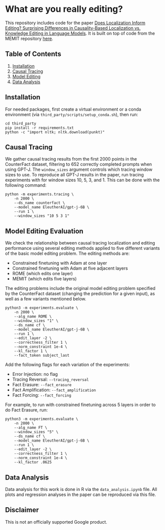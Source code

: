 # What are you really editing?

This repository includes code for the paper [Does Localization Inform Editing? Surprising Differences in Causality-Based Localization vs. Knowledge Editing in Language Models](https://arxiv.org/pdf/2301.04213.pdf). It is built on top of code from the MEMIT repository [here](https://github.com/kmeng01/memit).

## Table of Contents
1. [Installation](#installation)
2. [Causal Tracing](#causal-tracing)
3. [Model Editing](#model-editing-evaluation)
4. [Data Analysis](#data-analysis)

## Installation

For needed packages, first create a virtual environment or a conda environment (via `third_party/scripts/setup_conda.sh`), then run:
```
cd third_party
pip install -r requirements.txt  
python -c "import nltk; nltk.download(punkt)"
```

## Causal Tracing

We gather causal tracing results from the first 2000 points in the CounterFact dataset, filtering to 652 correctly completed prompts when using GPT-J. The `window_sizes` argument controls which tracing window sizes to use. To reproduce all GPT-J results in the paper, run tracing experiments with for window sizes 10, 5, 3, and 1. This can be done with the following command:

```
python -m experiments.tracing \
    -n 2000 \
    --ds_name counterfact \
    --model_name EleutherAI/gpt-j-6B \
    --run 1 \
    --window_sizes "10 5 3 1"
```

## Model Editing Evaluation

We check the relationship between causal tracing localization and editing performance using several editing methods applied to five different variants of the basic model editing problem. The editing methods are:
- Constrained finetuning with Adam at one layer
- Constrained finetuning with Adam at five adjacent layers
- ROME (which edits one layer)
- MEMIT (which edits five layers)

The editing problems include the original model editing problem specified by the CounterFact dataset (changing the prediction for a given input), as well as a few variants mentioned below. 

```
python3 -m experiments.evaluate \
    -n 2000 \
    --alg_name ROME \
    --window_sizes "1" \
    --ds_name cf \
    --model_name EleutherAI/gpt-j-6B \
    --run 1 \
    --edit_layer -2 \
    --correctness_filter 1 \
    --norm_constraint 1e-4 \
    --kl_factor 1 \
    --fact_token subject_last
```

Add the following flags for each variation of the experiments:

- Error Injection: no flag
- Tracing Reversal: `--tracing_reversal`
- Fact Erasure: `--fact_erasure`
- Fact Amplification: `--fact_amplification`
- Fact Forcing: `--fact_forcing`

For example, to run with constrained finetuning across 5 layers in order to do Fact Erasure, run:

```
python3 -m experiments.evaluate \
    -n 2000 \
    --alg_name FT \
    --window_sizes "5" \
    --ds_name cf \
    --model_name EleutherAI/gpt-j-6B \
    --run 1 \
    --edit_layer -2 \
    --correctness_filter 1 \ 
    --norm_constraint 1e-4 \ 
    --kl_factor .0625
```

## Data Analysis

Data analysis for this work is done in R via the `data_analysis.ipynb` file. All plots and regression analyses in the paper can be reproduced via this file.

## Disclaimer
This is not an officially supported Google product.
